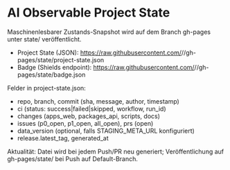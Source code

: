 # AI Observable Project State

Maschinenlesbarer Zustands-Snapshot wird auf dem Branch gh-pages unter state/ veröffentlicht.

- Project State (JSON): https://raw.githubusercontent.com/<owner>/<repo>/gh-pages/state/project-state.json
- Badge (Shields endpoint): https://raw.githubusercontent.com/<owner>/<repo>/gh-pages/state/badge.json

Felder in project-state.json:

- repo, branch, commit (sha, message, author, timestamp)
- ci (status: success|failed|skipped, workflow, run_id)
- changes (apps_web, packages_api, scripts, docs)
- issues (p0_open, p1_open, all_open), prs (open)
- data_version (optional, falls STAGING_META_URL konfiguriert)
- release.latest_tag, generated_at

Aktualität: Datei wird bei jedem Push/PR neu generiert; Veröffentlichung auf gh-pages/state/ bei Push auf Default-Branch.
